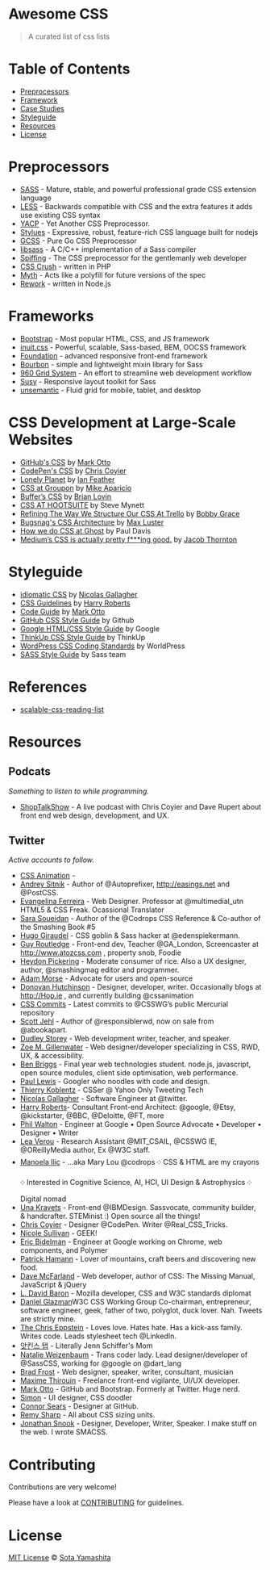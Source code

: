 Awesome CSS
===========

> A curated list of css lists

# Table of Contents

- [Preprocessors](#preprocessors)
- [Framework](#frameworks)
- [Case Studies](#case-studies)
- [Styleguide](#styleguide)
- [Resources](#resources)
- [License](#license)

# Preprocessors

- [SASS](http://sass-lang.com/) - Mature, stable, and powerful professional grade CSS extension language
- [LESS](http://lesscss.org/) -  Backwards compatible with CSS and the extra features it adds use existing CSS syntax
- [YACP](https://github.com/morishitter/YACP) - Yet Another CSS Preprocessor.
- [Stylues](http://learnboost.github.io/stylus/) - Expressive, robust, feature-rich CSS language built for nodejs
- [GCSS](https://github.com/yosssi/gcss) - Pure Go CSS Preprocessor
- [libsass](https://github.com/sass/libsass) - A C/C++ implementation of a Sass compiler
- [Spiffing](https://github.com/idiot/Spiffing) - The CSS preprocessor for the gentlemanly web developer
- [CSS Crush](http://the-echoplex.net/csscrush/) - written in PHP
- [Myth](http://www.myth.io/) - Acts like a polyfill for future versions of the spec
- [Rework](https://github.com/reworkcss/rework) - written in Node.js

# Frameworks

- [Bootstrap](http://getbootstrap.com/) - Most popular HTML, CSS, and JS framework
- [inuit.css](http://inuitcss.com/) - Powerful, scalable, Sass-based, BEM, OOCSS framework
- [Foundation](http://foundation.zurb.com/) - advanced responsive front-end framework
- [Bourbon](http://bourbon.io/) - simple and lightweight mixin library for Sass
- [960 Grid System](http://960.gs/) - An effort to streamline web development workflow
- [Susy](http://susy.oddbird.net/) - Responsive layout toolkit for Sass
- [unsemantic](http://unsemantic.com/) - Fluid grid for mobile, tablet, and desktop

# CSS Development at Large-Scale Websites

- [GitHub's CSS](http://markdotto.com/2014/07/23/githubs-css/) by [Mark Otto](https://twitter.com/mdo)
- [CodePen's CSS](http://codepen.io/chriscoyier/blog/codepens-css) by [Chris Coyier](https://twitter.com/chriscoyier)
- [Lonely Planet](http://ianfeather.co.uk/css-at-lonely-planet/) by [Ian Feather](https://twitter.com/ianfeather)
- [CSS at Groupon](http://mikeaparicio.com/2014/08/10/css-at-groupon/) by [Mike Aparicio](https://twitter.com/peruvianidol)
- [Buffer’s CSS](http://blog.brianlovin.com/buffers-css/) by [Brian Lovin](https://twitter.com/brian_lovin)
- [CSS AT HOOTSUITE](http://code.hootsuite.com/css-at-hootsuite/) by Steve Mynett
- [Refining The Way We Structure Our CSS At Trello](http://blog.trello.com/refining-the-way-we-structure-our-css-at-trello/) by [Bobby Grace](https://twitter.com/bobbygrace)
- [Bugsnag's CSS Architecture](https://bugsnag.com/blog/bugsnags-css-architecture) by [Max Luster](https://twitter.com/maxluster)
- [How we do CSS at Ghost](http://dev.ghost.org/css-at-ghost/) by Paul Davis
- [Medium’s CSS is actually pretty f***ing good.](https://medium.com/@fat/mediums-css-is-actually-pretty-fucking-good-b8e2a6c78b06) by [Jacob Thornton](https://twitter.com/fat)

# Styleguide

- [idiomatic CSS](https://github.com/necolas/idiomatic-css) by [Nicolas Gallagher](https://twitter.com/necolas)
- [CSS Guidelines](http://cssguidelin.es/) by [Harry Roberts](https://twitter.com/csswizardry)
- [Code Guide](http://codeguide.co/) by [Mark Otto](https://twitter.com/mdo)
- [GitHub CSS Style Guide](https://github.com/styleguide/css) by Github
- [Google HTML/CSS Style Guide](http://google-styleguide.googlecode.com/svn/trunk/htmlcssguide.xml) by Google
- [ThinkUp CSS Style Guide](https://github.com/ThinkUpLLC/ThinkUp/wiki/Code-Style-Guide:-CSS) by ThinkUp
- [WordPress CSS Coding Standards](https://make.wordpress.org/core/handbook/coding-standards/css/) by WorldPress
- [SASS Style Guide](http://sass-lang.com/styleguide) by Sass team

# References

- [scalable-css-reading-list](https://github.com/davidtheclark/scalable-css-reading-list)

# Resources

## Podcats

*Something to listen to while programming.*

- [ShopTalkShow](http://shoptalkshow.com/) - A live podcast with Chris Coyier and Dave Rupert about front end web design, development, and UX.

## Twitter

*Active accounts to follow.*

* [CSS Animation](https://twitter.com/cssanimation) -
* [Andrey Sitnik](https://twitter.com/andreysitnik) - Author of @Autoprefixer, http://easings.net  and @PostCSS.
* [Evangelina Ferreira](https://twitter.com/evaferreira92) - Web Designer. Professor at @multimedial_utn HTML5 & CSS Freak. Ocassional Translator
* [Sara Soueidan](https://twitter.com/SaraSoueidan) - Author of the @Codrops CSS Reference & Co-author of the Smashing Book #5
* [Hugo Giraudel](https://twitter.com/HugoGiraudel) - CSS goblin & Sass hacker at @edenspiekermann.
* [Guy Routledge](https://twitter.com/guyroutledge) - Front-end dev, Teacher @GA_London, Screencaster at http://www.atozcss.com , property snob, Foodie
* [Heydon Pickering](https://twitter.com/heydonworks) - Moderate consumer of rice. Also a UX designer, author, @smashingmag editor and programmer.
* [Adam Morse](https://twitter.com/mrmrs_) - Advocate for users and open-source
* [Donovan Hutchinson](https://twitter.com/donovanh) - Designer, developer, writer. Occasionally blogs at http://Hop.ie , and currently building @cssanimation
* [CSS Commits](https://twitter.com/CSScommits) - Latest commits to @CSSWG’s public Mercurial repository
* [Scott Jehl](https://twitter.com/scottjehl) - Author of @responsiblerwd, now on sale from @abookapart.
* [Dudley Storey](https://twitter.com/dudleystorey) - Web development writer, teacher, and speaker.
* [Zoe M. Gillenwater](https://twitter.com/zomigi) - Web designer/developer specializing in CSS, RWD, UX, & accessibility.
* [Ben Briggs](https://twitter.com/ben_eb) - Final year web technologies student. node.js, javascript, open source modules, client side optimisation, web performance.
* [Paul Lewis](https://twitter.com/aerotwist) - Googler who noodles with code and design.
* [Thierry Koblentz](https://twitter.com/thierrykoblentz) - CSSer @ Yahoo Only Tweeting Tech
* [Nicolas Gallagher](https://twitter.com/necolas) - Software Engineer at @twitter.
* [Harry Roberts](https://twitter.com/csswizardry)- Consultant Front-end Architect: @google, @Etsy, @kickstarter, @BBC, @Deloitte, @FT, more
* [Phil Walton](https://twitter.com/philwalton) - Engineer at Google • Open Source Advocate • Developer • Designer • Writer
* [Lea Verou](https://twitter.com/LeaVerou) - Research Assistant @MIT_CSAIL, @CSSWG IE, @OReillyMedia author, Ex @W3C staff.
* [Manoela Ilic](https://twitter.com/crnacura) - ...aka Mary Lou @codrops ༶ CSS & HTML are my crayons ༶ Interested in Cognitive Science, AI, HCI, UI Design & Astrophysics ༶ Digital nomad
* [Una Kravets](https://twitter.com/Una) - Front-end @IBMDesign. Sassvocate, community builder, & handcrafter. STEMinist :) Open source all the things!
* [Chris Coyier](https://twitter.com/chriscoyier) - Designer @CodePen. Writer @Real_CSS_Tricks.
* [Nicole Sullivan](https://twitter.com/stubbornella) - GEEK!
* [Eric Bidelman](https://twitter.com/ebidel) - Engineer at Google working on Chrome, web components, and Polymer
* [Patrick Hamann](https://twitter.com/patrickhamann) - Lover of mountains, craft beers and discovering new food.
* [Dave McFarland](https://twitter.com/davemcfarland) - Web developer, author of CSS: The Missing Manual, JavaScript & jQuery
* [L. David Baron](https://twitter.com/davidbaron) - Mozilla developer, CSS and W3C standards diplomat
* [Daniel Glazman](https://twitter.com/glazou)W3C CSS Working Group Co-chairman, entrepreneur, software engineer, geek, father of two, polyglot, duck lover. Nah. Tweets are strictly mine.
* [The Chris Eppstein](https://twitter.com/chriseppstein) - Loves love. Hates hate. Has a kick-ass family. Writes code. Leads stylesheet tech @LinkedIn.
* [앗킨스 탭](https://twitter.com/tabatkins) - Literally Jenn Schiffer's Mom
* [Natalie Weizenbaum](https://twitter.com/nex3) - Trans coder lady. Lead designer/developer of @SassCSS, working for @google on @dart_lang
* [Brad Frost](https://twitter.com/brad_frost) - Web designer, speaker, writer, consultant, musician
* [Maxime Thirouin](https://twitter.com/MoOx) - Freelance front-end vigilante, UI/UX developer.
* [Mark Otto](https://twitter.com/mdo) - GitHub and Bootstrap. Formerly at Twitter. Huge nerd.
* [Simon](https://twitter.com/simurai) - UI designer, CSS doodler
* [Connor Sears](https://twitter.com/connors) - Designer at GitHub.
* [Remy Sharp](https://twitter.com/rem) - All about CSS sizing units.
* [Jonathan Snook](https://twitter.com/snookca) - Designer, Developer, Writer, Speaker. I make stuff on the web. I wrote SMACSS.

# Contributing

Contributions are very welcome!

Please have a look at [CONTRIBUTING](CONTRIBUTING) for guidelines.

# License

[MIT License](http://sotayamashita.mit-license.org/) © [Sota Yamashita](https://twitter.com/sota0805)
